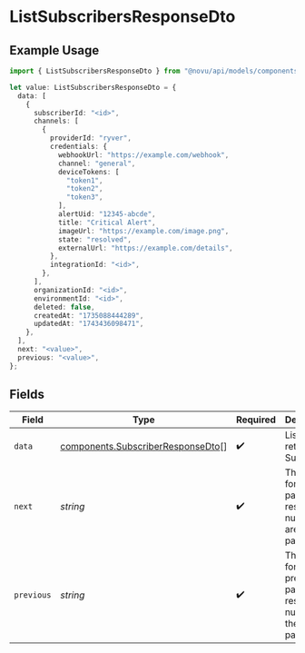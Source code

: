 # ListSubscribersResponseDto

## Example Usage

```typescript
import { ListSubscribersResponseDto } from "@novu/api/models/components";

let value: ListSubscribersResponseDto = {
  data: [
    {
      subscriberId: "<id>",
      channels: [
        {
          providerId: "ryver",
          credentials: {
            webhookUrl: "https://example.com/webhook",
            channel: "general",
            deviceTokens: [
              "token1",
              "token2",
              "token3",
            ],
            alertUid: "12345-abcde",
            title: "Critical Alert",
            imageUrl: "https://example.com/image.png",
            state: "resolved",
            externalUrl: "https://example.com/details",
          },
          integrationId: "<id>",
        },
      ],
      organizationId: "<id>",
      environmentId: "<id>",
      deleted: false,
      createdAt: "1735088444289",
      updatedAt: "1743436098471",
    },
  ],
  next: "<value>",
  previous: "<value>",
};
```

## Fields

| Field                                                                                  | Type                                                                                   | Required                                                                               | Description                                                                            |
| -------------------------------------------------------------------------------------- | -------------------------------------------------------------------------------------- | -------------------------------------------------------------------------------------- | -------------------------------------------------------------------------------------- |
| `data`                                                                                 | [components.SubscriberResponseDto](../../models/components/subscriberresponsedto.md)[] | :heavy_check_mark:                                                                     | List of returned Subscribers                                                           |
| `next`                                                                                 | *string*                                                                               | :heavy_check_mark:                                                                     | The cursor for the next page of results, or null if there are no more pages.           |
| `previous`                                                                             | *string*                                                                               | :heavy_check_mark:                                                                     | The cursor for the previous page of results, or null if this is the first page.        |